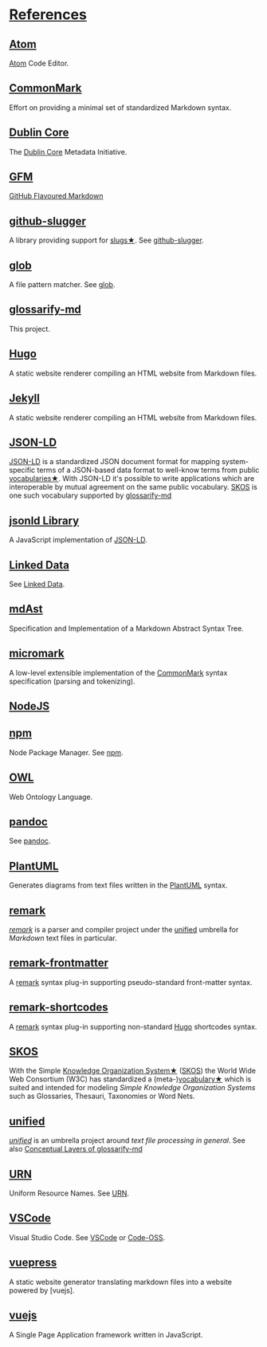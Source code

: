 # [References](#references)

## [Atom](#atom)

<!-- uri: https://atom.io -->

[Atom][1] Code Editor.

## [CommonMark](#commonmark)

<!-- uri: https://commonmark.org -->

Effort on providing a minimal set of standardized Markdown syntax.

## [Dublin Core](#dublin-core)

<!--
  uri: http://purl.org/dc/terms/
  aliases: 'DC, DublinCore, dc:'
-->

The [Dublin Core][2] Metadata Initiative.

## [GFM](#gfm)

<!--
  uri: https://github.github.com/gfm/
  aliases: GFM, GitHub Flavoured Markdown, GitHub Flavored Markdown
-->

[GitHub Flavoured Markdown][3]

## [github-slugger](#github-slugger)

<!-- uri: https://npmjs.com/package/github-slugger -->

A library providing support for [slugs★][4]. See [github-slugger][5].

## [glob](#glob)

<!-- uri: https://github.com/isaacs/node-glob#glob-primer -->

A file pattern matcher. See [glob][6].

## [glossarify-md](#glossarify-md)

<!-- uri: https://github.com/about-code/glossarify-md -->

This project.

## [Hugo](#hugo)

<!-- uri: https://gohugo.io -->

A static website renderer compiling an HTML website from Markdown files.

## [Jekyll](#jekyll)

<!-- uri: https://jekyllrb.com -->

A static website renderer compiling an HTML website from Markdown files.

## [JSON-LD](#json-ld)

<!--
  uri: https://json-ld.org
  aliases: JSON-LD Spec
-->

[JSON-LD][7] is a standardized JSON document format for mapping system-specific terms of a JSON-based data format to well-know terms from public [vocabularies★][8]. With JSON-LD it's possible to write applications which are interoperable by mutual agreement on the same public vocabulary. [SKOS][9] is one such vocabulary supported by [glossarify-md][10]

## [jsonld Library](#jsonld-library)

<!--
  uri: https://npmjs.com/package/jsonld
  aliases: jsonld
-->

A JavaScript implementation of [JSON-LD][7].

## [Linked Data](#linked-data)

<!--
  uri: https://www.w3.org/standards/semanticweb/ontology
  aliases: LD
-->

See [Linked Data][11].

## [mdAst](#mdast)

<!--
  uri: https://github.com/syntax-tree/mdast
  aliases: mdAST, mdast
-->

Specification and Implementation of a Markdown Abstract Syntax Tree.

## [micromark](#micromark)

<!-- uri: https://github.com/micromark/ -->

A low-level extensible implementation of the [CommonMark][12] syntax specification (parsing and tokenizing).

## [NodeJS](#nodejs)

<!-- 
  uri: https://nodejs.org
  aliases: nodejs, node.js
-->

## [npm](#npm)

<!-- uri: https://npmjs.com -->

Node Package Manager. See [npm][13].

## [OWL](#owl)

<!-- uri: https://www.w3.org/TR/2012/REC-owl2-overview-20121211/ -->

Web Ontology Language.

## [pandoc](#pandoc)

<!-- uri: https://pandoc.org -->

See [pandoc][14].

## [PlantUML](#plantuml)

<!-- uri: https://plantuml.com -->

Generates diagrams from text files written in the [PlantUML][15] syntax.

## [remark](#remark)

<!-- uri: https://github.com/remarkjs/remark -->

*[remark][16]* is a parser and compiler project under the [unified][17] umbrella for *Markdown* text files in particular.

## [remark-frontmatter](#remark-frontmatter)

<!-- uri: https://npmjs.com/package/remark-frontmatter -->

A [remark][16] syntax plug-in supporting pseudo-standard front-matter syntax.

## [remark-shortcodes](#remark-shortcodes)

<!-- uri: https://www.npmjs.com/package/remark-shortcodes -->

A [remark][16] syntax plug-in supporting non-standard [Hugo][18] shortcodes syntax.

## [SKOS](#skos)

<!-- uri: http://w3.org/skos/ -->

With the Simple [Knowledge Organization System★][19] ([SKOS][9]) the World Wide Web Consortium (W3C) has standardized a (meta-)[vocabulary★][8] which is suited and intended for modeling *Simple Knowledge Organization Systems* such as Glossaries, Thesauri, Taxonomies or Word Nets.

## [unified](#unified)

<!-- uri: https://unifiedjs.com -->

*[unified][17]* is an umbrella project around *text file processing in general*. See also [Conceptual Layers of glossarify-md][20]

## [URN](#urn)

<!-- uri: https://www.iana.org/assignments/urn-namespaces/urn-namespaces.xhtml -->

Uniform Resource Names. See [URN][21].

## [VSCode](#vscode)

<!-- uri: https://code.visualstudio.com -->

[Code-OSS]: https://github.com/microsoft/vscode

Visual Studio Code. See [VSCode][22] or [Code-OSS].

## [vuepress](#vuepress)

<!-- uri: https://vuepress.vuejs.org -->

A static website generator translating markdown files into a website powered by \[vuejs].

## [vuejs](#vuejs)

<!-- uri: https://vuejs.org -->

A Single Page Application framework written in JavaScript.

[1]: https://atom.io "Atom Code Editor."

[2]: http://purl.org/dc/terms/ "The Dublin Core Metadata Initiative."

[3]: https://github.github.com/gfm/ "GitHub Flavoured Markdown"

[4]: ./glossary.md#slug "A slug is a URL-friendly identifier that can be used within URL fragments to address headings / sections on a page."

[5]: https://npmjs.com/package/github-slugger "A library providing support for slugs."

[6]: https://github.com/isaacs/node-glob#glob-primer "A file pattern matcher."

[7]: https://json-ld.org "JSON-LD is a standardized JSON document format for mapping system-specific terms of a JSON-based data format to well-know terms from public vocabularies."

[8]: ./glossary.md#vocabulary "A collection of terms which is uniquely identifiable."

[9]: http://w3.org/skos/ "With the Simple Knowledge Organization System (SKOS) the World Wide Web Consortium (W3C) has standardized a (meta-)vocabulary which is suited and intended for modeling Simple Knowledge Organization Systems such as Glossaries, Thesauri, Taxonomies or Word Nets."

[10]: https://github.com/about-code/glossarify-md "This project."

[11]: https://www.w3.org/standards/semanticweb/ontology "See Linked Data."

[12]: https://commonmark.org "Effort on providing a minimal set of standardized Markdown syntax."

[13]: https://npmjs.com "Node Package Manager."

[14]: https://pandoc.org "See pandoc."

[15]: https://plantuml.com "Generates diagrams from text files written in the PlantUML syntax."

[16]: https://github.com/remarkjs/remark "remark is a parser and compiler project under the unified umbrella for Markdown text files in particular."

[17]: https://unifiedjs.com "unified is an umbrella project around text file processing in general."

[18]: https://gohugo.io "A static website renderer compiling an HTML website from Markdown files."

[19]: ./glossary.md#kos---knowledge-organization-systems "Glossaries are considered a kind of Knowledge Organisation System (KOS) which organizes knowledge as a list of terms and term definitions."

[20]: ./conceptual-layers.md

[21]: https://www.iana.org/assignments/urn-namespaces/urn-namespaces.xhtml "Uniform Resource Names."

[22]: https://code.visualstudio.com "Visual Studio Code."
